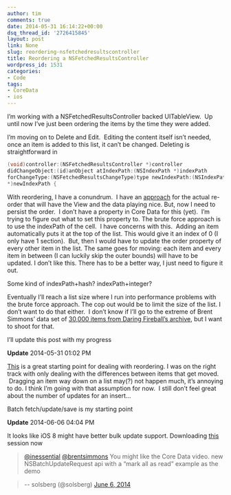 ```yaml
---
author: tim
comments: true
date: 2014-05-31 16:14:22+00:00
dsq_thread_id: '2726415845'
layout: post
link: None
slug: reordering-nsfetchedresultscontroller
title: Reordering a NSFetchedResultsController
wordpress_id: 1531
categories:
- Code
tags:
- CoreData
- ios
---
```


I’m working with a NSFetchedResultsController backed UITableView.  Up until
now I’ve just been ordering the items by the time they were added.

I’m moving on to Delete and Edit.  Editing the content itself isn’t needed,
once an item is added to this list, it can’t be changed. Deleting is
straightforward in

```c
(void)controller:(NSFetchedResultsController *)controller
didChangeObject:(id)anObject atIndexPath:(NSIndexPath *)indexPath
forChangeType:(NSFetchedResultsChangeType)type newIndexPath:(NSIndexPath
*)newIndexPath {
```

With reordering, I have a conundrum.  I have an
[approach](http://stackoverflow.com/a/2013070/647343) for the actual re-order
that will have the View and the data playing nice. But, now I need to persist
the order.  I don’t have a property in Core Data for this (yet).  I’m trying
to figure out what to set this property to. The brute force approach is to use
the indexPath of the cell.  I have concerns with this.  Adding an item
automatically puts it at the top of the list. This would give it an index of 0
(I only have 1 section).  But, then I would have to update the order property
of every other item in the list. The same goes for moving: each item and every
item in between (I can luckily skip the outer bounds) will have to be updated.
I don’t like this. There has to be a better way, I just need to figure it out.

Some kind of indexPath+hash? indexPath+integer?

Eventually I’ll reach a list size where I run into performance problems with
the brute force approach. The cop out would be to limit the size of the list.
I don’t want to do that either.  I don’t know if I’ll go to the extreme of
Brent Simmons’ data set of [30,000 items from Daring Fireball’s
archive](http://inessential.com/2013/10/05/vesper_sync_diary_2_core_data), but
I want to shoot for that.

I’ll update this post with my progress

**Update** 2014-05-31 01:02 PM

[This](http://stackoverflow.com/a/1648504) is a great starting point for
dealing with reordering. I was on the right track with only dealing with the
differences between items that get moved.  Dragging an item way down on a list
may(?) not happen much, it’s annoying to do. I think I’m going with that
assumption for now.  I still don’t feel great about the number of updates for
an insert…

Batch fetch/update/save is my starting point

**Update** 2014-06-06 04:04 PM

It looks like iOS 8 might have better bulk update support. Downloading [this](http://devstreaming.apple.com/videos/wwdc/2014/225xxgzhqylosff/225/225_hd_whats_new_in_core_data.mov?dl=1) session now

> [@inessential](https://twitter.com/inessential)
[@brentsimmons](https://twitter.com/brentsimmons) You might like the Core Data
video. new NSBatchUpdateRequest api with a “mark all as read” example as the
demo

>

> -- solsberg (@solsberg) [June 6,
2014](https://twitter.com/solsberg/statuses/474993780186447872)


